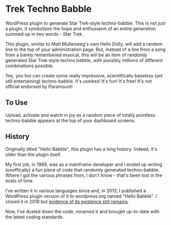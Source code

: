 # Trek Techno Babble
WordPress plugin to generate Star Trek-style techno-babble. This is not just a plugin, it symbolizes the hope and enthusiasm of an entire generation summed up in two words - Star Trek.

This plugin, similar to Matt Mullenweg's own Hello Dolly, will add a random line to the top of your administration page. But, instead of a line from a song from a barely remembered musical, this will be an item of randomly generated Star Trek-style techno babble, with possibly millions of different combinations possible.

Yes, you too can create some really impressive, scientifically baseless (yet still entertaining) techno-babble. It's useless! It's fun! It's free! It's not official endorsed by Paramount!

## To Use
Upload, activate and watch in joy as a random piece of totally pointless techno-babble appears at the top of your dashboard screens.

## History

Originally titled "Hello Babble", this plugin has a long history. Indeed, it's older than the plugin itself.

My first job, in 1989, was as a mainframe developer and I ended up writing (unoffically) a fun piece of code that randomly generated techno-babble. Where I got the various phrases from, I don't know - that's been lost in the mists of time.

I've written it in various languages since and, in 2013, I published a WordPress plugin version of it to wordpress.org named "Hello Babble". I closed it in 2018 but [evidence of its existence still remains](https://wordpress.org/plugins/hello-babble/).

Now, I've dusted down the code, renamed it and brought up-to-date with the latest coding standards.